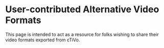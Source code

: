 # User-contributed Alternative Video Formats

This page is intended to act as a resource for folks wishing to share their video formats exported from cTiVo.
